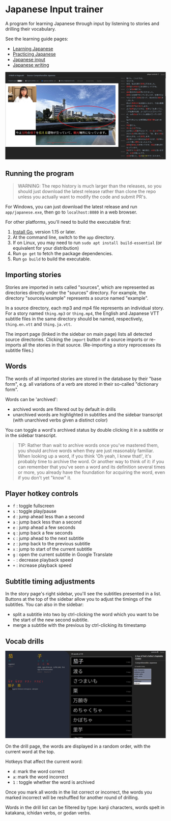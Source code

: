 # Japanese Input trainer

A program for learning Japanese through input by listening to stories and drilling their vocabulary.

See the learning guide pages:

- [Learning Japanese](/learning.md)
- [Practicing Japanese](/practice.md)
- [Japanese input](/input.md)
- [Japanese writing](/writing.md)

![](./images/story.jpg)

## Running the program

> WARNING: The repo history is much larger than the releases, so you should just download the latest release rather than clone the repo unless you actually want to modify the code and submit PR's.

For Windows, you can just download the latest release and run `app/japanese.exe`, then go to `localhost:8080` in a web browser.

For other platforms, you'll need to build the executable first:

1. [Install Go](https://go.dev/doc/install), version 1.15 or later.
1. At the command line, switch to the `app` directory.
1. If on Linux, you may need to run `sudo apt install build-essential` (or equivalent for your distribution)
1. Run `go get` to fetch the package dependencies.
1. Run `go build` to build the executable.

## Importing stories

Stories are imported in sets called "sources", which are represented as directories directly under the "sources" directory. For example, the directory "sources/example" represents a source named "example".

In a source directory, each mp3 and mp4 file represents an individual story. For a story named `thing.mp3` or `thing.mp4`, the English and Japanese VTT subtitle files in the same directory should be named, respectively, `thing.en.vtt` and `thing.ja.vtt`.

The import page (linked in the sidebar on main page) lists all detected source directories. Clicking the `import` button of a source imports or re-imports all the stories in that source. (Re-importing a story reprocesses its subtitle files.)

## Words

The words of all imported stories are stored in the database by their "base form", e.g. all variations of a verb are stored in their so-called "dictionary form".

Words can be 'archived':

- archived words are filtered out by default in drills
- unarchived words are highlighted in subtitles and the sidebar transcript (with unarchived verbs given a distinct color)

You can toggle a word's archived status by double clicking it in a subtitle or in the sidebar transcript.

> TIP: Rather than wait to archive words once you've mastered them, you should archive words when they are just reasonably familiar. When looking up a word, if you think 'Oh yeah, I knew that!', it's probably time to archive the word. Or another way to think of it: if you can remember that you've seen a word and its definition several times or more, you already have the foundation for acquiring the word, even if you don't yet "know" it.

## Player hotkey controls

- `f` : toggle fullscreen
- `s` : toggle play/pause
- `d` : jump ahead less than a second
- `a` : jump back less than a second
- `e` : jump ahead a few seconds
- `q` : jump back a few seconds
- `c` : jump ahead to the next subtitle
- `z` : jump back to the previous subtitle
- `x` : jump to start of the current subtitle
- `g` : open the current subtitle in Google Translate
- `-` : decrease playback speed
- `+` : increase playback speed

## Subtitle timing adjustments

In the story page's right sidebar, you'll see the subtitles presented in a list. Buttons at the top of the sidebar allow you to adjust the timings of the subtitles. You can also in the sidebar:

- split a subtitle into two by ctrl-clicking the word which you want to be the start of the new second subtitle.
- merge a subtitle with the previous by ctrl-clicking its timestamp

## Vocab drills

![](./images/drill.png)

On the drill page, the words are displayed in a random order, with the current word at the top.

Hotkeys that affect the current word:

- `d`: mark the word correct
- `a`: mark the word incorrect
- `1` : toggle whether the word is archived

Once you mark all words in the list correct or incorrect, the words you marked incorrect will be reshuffled for another round of drilling.

Words in the drill list can be filtered by type: kanji characters, words spelt in katakana, ichidan verbs, or godan verbs.